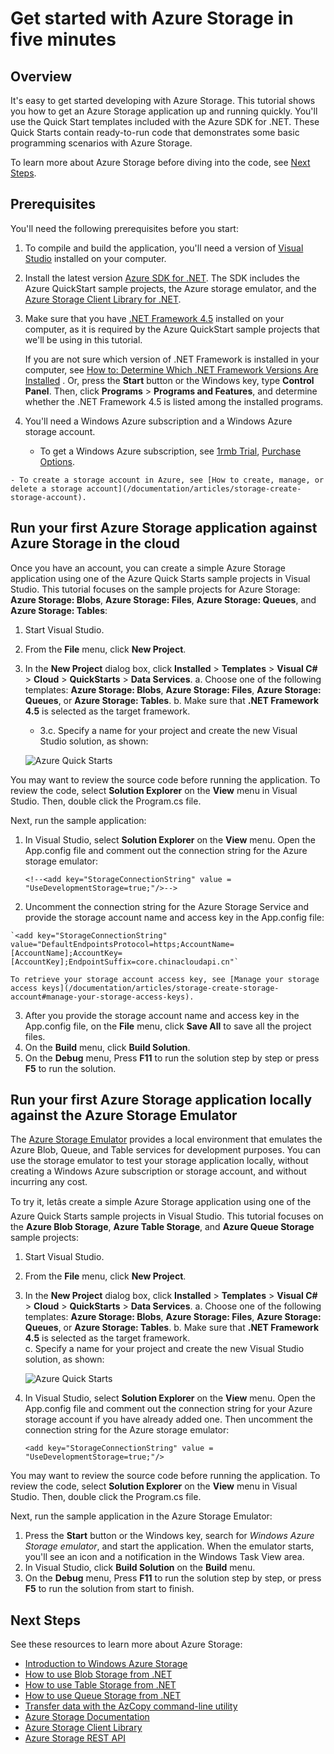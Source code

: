 <properties 
	pageTitle="Get started with Azure Storage in five minutes | Windows Azure" 
	description="Quickly ramp up on Windows Azure Blobs, Table, and Queues using Azure Storage Quick Starts, Visual Studio, and the Azure storage emulator. Run your first Azure Storage application in five minutes." 
	services="storage" 
	documentationCenter=".net" 
	authors="tamram" 
	manager="carmonm" 
	editor=""/>

<tags
	ms.service="storage"
	ms.date="12/17/2015"
	wacn.date=""/>

# Get started with Azure Storage in five minutes 

## Overview

It's easy to get started developing with Azure Storage. This tutorial shows you how to get an Azure Storage application up and running quickly. You'll use the Quick Start templates included with the Azure SDK for .NET. These Quick Starts contain ready-to-run code that demonstrates some basic programming scenarios with Azure Storage. 

To learn more about Azure Storage before diving into the code, see [Next Steps](#next-steps).

## Prerequisites

You'll need the following prerequisites before you start:

1. To compile and build the application, you'll need a version of [Visual Studio](https://www.visualstudio.com/) installed on your computer. 

2. Install the latest version [Azure SDK for .NET](/downloads/). The SDK includes the Azure QuickStart sample projects, the Azure storage emulator, and the [Azure Storage Client Library for .NET](https://msdn.microsoft.com/zh-cn/library/azure/wa_storage_30_reference_home.aspx).

3. Make sure that you have [.NET Framework 4.5](http://www.microsoft.com/download/details.aspx?id=30653) installed on your computer, as it is required by the Azure QuickStart sample projects that we'll be using in this tutorial. 

	If you are not sure which version of .NET Framework is installed in your computer, see [How to: Determine Which .NET Framework Versions Are <!-- deleted by customization Installed](https://msdn.microsoft.com/vstudio/hh925568.aspx) --><!-- keep by customization: begin --> Installed](https://msdn.microsoft.com/zh-cn/vstudio/hh925568.aspx) <!-- keep by customization: end -->. Or, press the **Start** button or the Windows key, type **Control Panel**. Then, click **Programs** > **Programs and Features**, and determine whether the .NET Framework 4.5 is listed among the installed programs.

<!-- deleted by customization
4. You'll need an Azure subscription and an Azure storage account.

    - To get an Azure subscription, see [Trial](/pricing/1rmb-trial/), [Purchase Options](/pricing/overview/), and [Member Offers](/pricing/member-offers/) (for members of MSDN, Microsoft Partner Network, and BizSpark, and other Microsoft programs).
-->
<!-- keep by customization: begin -->
4. You'll need a Windows Azure subscription and a Windows Azure storage account.

    - To get a Windows Azure subscription, see [1rmb Trial](/pricing/1rmb-trial/), [Purchase Options](/pricing/overview/).
<!-- keep by customization: end -->
    - To create a storage account in Azure, see [How to create, manage, or delete a storage account](/documentation/articles/storage-create-storage-account).

## Run your first Azure Storage application against Azure Storage in the cloud

Once you have an account, you can create a simple Azure Storage application using one of the Azure Quick Starts sample projects in Visual Studio. This tutorial focuses on the sample projects for Azure Storage: **Azure Storage: Blobs**, **Azure Storage: Files**, **Azure Storage: Queues**, and **Azure Storage: Tables**:

1. Start Visual Studio.
2. From the **File** menu, click **New Project**.
3. In the **New Project** dialog box, click **Installed** > **Templates** > **Visual C#** > **Cloud** > **QuickStarts** > **Data Services**.
	a. Choose one of the following templates: **Azure Storage: Blobs**, **Azure Storage: Files**, **Azure Storage: Queues**, or **Azure Storage: Tables**.
	b. Make sure that **.NET Framework 4.5** is selected as the target framework.
	- 3.c. Specify a name for your project and create the new Visual Studio solution, as shown:
	
	![Azure Quick Starts][Image1]

You may want to review the source code before running the application. To review the code, select **Solution Explorer** on the **View** menu in Visual Studio. Then, double click the Program.cs file. 

Next, run the sample application:

1.	In Visual Studio, select **Solution Explorer** on the **View** menu. Open  the App.config file and comment out the connection string for the Azure storage emulator:

	`<!--<add key="StorageConnectionString" value = "UseDevelopmentStorage=true;"/>-->`

2.	Uncomment the connection string for the Azure Storage Service and provide the storage account name and access key in the App.config file:
<!-- deleted by customization
	`<add key="StorageConnectionString" value="DefaultEndpointsProtocol=https;AccountName=[AccountName];AccountKey=[AccountKey]"`
-->
<!-- keep by customization: begin -->
	`<add key="StorageConnectionString" value="DefaultEndpointsProtocol=https;AccountName=[AccountName];AccountKey=[AccountKey];EndpointSuffix=core.chinacloudapi.cn"`
<!-- keep by customization: end -->

	To retrieve your storage account access key, see [Manage your storage access keys](/documentation/articles/storage-create-storage-account#manage-your-storage-access-keys).

3.	After you provide the storage account name and access key in the App.config file, on the **File** menu, click **Save All** to save all the project files.
4.	On the **Build** menu, click **Build Solution**.
5.	On the **Debug** menu, Press **F11** to run the solution step by step or press **F5** to run the solution.


## Run your first Azure Storage application locally against the Azure Storage Emulator

The [Azure Storage Emulator](/documentation/articles/storage-use-emulator) provides a local environment that emulates the Azure Blob, Queue, and Table services for development purposes. You can use the storage emulator to test your storage application locally, without creating <!-- deleted by customization an --><!-- keep by customization: begin --> a Windows <!-- keep by customization: end --> Azure subscription or storage account, and without incurring any cost.

To try it, letâs create a simple Azure Storage application using one of the Azure Quick Starts sample projects in Visual Studio. This tutorial focuses on the **Azure Blob Storage**, **Azure Table Storage**, and **Azure Queue Storage** sample projects:

1. Start Visual Studio.
2. From the **File** menu, click **New Project**.
3. In the **New Project** dialog box, click **Installed** > **Templates** > **Visual C#** > **Cloud** > **QuickStarts** > **Data Services**.
	a. Choose one of the following templates: **Azure Storage: Blobs**, **Azure Storage: Files**, **Azure Storage: Queues**, or **Azure Storage: Tables**.
	b. Make sure that **.NET Framework 4.5** is selected as the target framework.	
	c. Specify a name for your project and create the new Visual Studio solution, as shown:
	
	![Azure Quick Starts][Image1]

4.	In Visual Studio, select **Solution Explorer** on the **View** menu. Open  the App.config file and comment out the connection string for your Azure storage account if you have already added one. Then uncomment the connection string for the Azure storage emulator:

	`<add key="StorageConnectionString" value = "UseDevelopmentStorage=true;"/>`

You may want to review the source code before running the application. To review the code, select **Solution Explorer** on the **View** menu in Visual Studio. Then, double click the Program.cs file. 

Next, run the sample application in the Azure Storage Emulator:

1.	Press the **Start** button or the Windows key, search for *Windows Azure Storage emulator*, and start the application. When the emulator starts, you'll see an icon and a notification in the Windows Task View area.
2.	In Visual Studio, click **Build Solution** on the **Build** menu. 
3.	On the **Debug** menu, Press **F11** to run the solution step by step, or press **F5** to run the solution from start to finish.

## Next Steps

See these resources to learn more about Azure Storage:

* [Introduction to Windows Azure Storage](/documentation/articles/storage-introduction)
* [How to use Blob Storage from .NET](/documentation/articles/storage-dotnet-how-to-use-blobs)
* [How to use Table Storage from .NET](/documentation/articles/storage-dotnet-how-to-use-tables)
* [How to use Queue Storage from .NET](/documentation/articles/storage-dotnet-how-to-use-queues)
* [Transfer data with the AzCopy command-line utility](/documentation/articles/storage-use-azcopy)
* [Azure Storage Documentation](/documentation/services/storage/)
* [Azure Storage Client Library](https://msdn.microsoft.com/zh-cn/library/azure/wa_storage_30_reference_home.aspx)
* [Azure Storage REST API](https://msdn.microsoft.com/zh-cn/library/azure/dd179355.aspx)

[Image1]: ./media/storage-getting-started-guide/QuickStart.png
 
